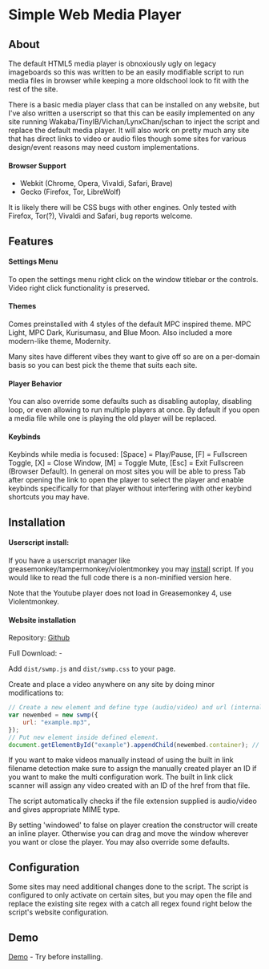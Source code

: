 # Simple Web Media Player

## About

The default HTML5 media player is obnoxiously ugly on legacy imageboards so this was written to be an easily modifiable script to run media files in browser while keeping a more oldschool look to fit with the rest of the site.

There is a basic media player class that can be installed on any website, but I've also written a userscript so that this can be easily implemented on any site running Wakaba/TinyIB/Vichan/LynxChan/jschan to inject the script and replace the default media player. It will also work on pretty much any site that has direct links to video or audio files though some sites for various design/event reasons may need custom implementations.


#### Browser Support

- Webkit (Chrome, Opera, Vivaldi, Safari, Brave)
- Gecko (Firefox, Tor, LibreWolf)

It is likely there will be CSS bugs with other engines.
Only tested with Firefox, Tor(?), Vivaldi and Safari, bug reports welcome.

## Features

#### Settings Menu

To open the settings menu right click on the window titlebar or the controls. Video right click functionality is preserved.

#### Themes

Comes preinstalled with 4 styles of the default MPC inspired theme. MPC Light, MPC Dark, Kurisumasu, and Blue Moon.
Also included a more modern-like theme, Modernity.

Many sites have different vibes they want to give off so are on a per-domain basis so you can best pick the theme that suits each site.

#### Player Behavior

You can also override some defaults such as disabling autoplay, disabling loop, or even allowing to run multiple players at once. By default if you open a media file while one is playing the old player will be replaced.

#### Keybinds

Keybinds while media is focused: [Space] = Play/Pause, [F] = Fullscreen Toggle, [X] = Close Window, [M] = Toggle Mute, [Esc] = Exit Fullscreen (Browser Default).
In general on most sites you will be able to press Tab after opening the link to open the player to select the player and enable keybinds specifically for that player without interfering with other keybind shortcuts you may have.

## Installation

#### Userscript install:

If you have a userscript manager like greasemonkey/tampermonkey/violentmonkey you may [install](https://github.com/LabMember-001/Simple-Web-Media-Player/raw/main/swmp.user.js) script. If you would like to read the full code there is a non-minified version here. 

Note that the Youtube player does not load in Greasemonkey 4, use Violentmonkey.

#### Website installation

Repository: [Github](https://github.com/LabMember-001/Simple-Web-Media-Player)

Full Download: -

Add ``dist/swmp.js`` and ``dist/swmp.css`` to your page.

Create and place a video anywhere on any site by doing minor modifications to:

```js
// Create a new element and define type (audio/video) and url (internal or external)
var newembed = new swmp({
	url: "example.mp3",
});
// Put new element inside defined element.
document.getElementById("example").appendChild(newembed.container); // Define where to place video with id, class, or whatever method you prefer.
```				

If you want to make videos manually instead of using the built in link filename detection make sure to assign the manually created player an ID if you want to make the multi configuration work. The built in link click scanner will assign any video created with an ID of the href from that file.

The script automatically checks if the file extension supplied is audio/video and gives appropriate MIME type.

By setting 'windowed' to false on player creation the constructor will create an inline player. Otherwise you can drag and move the window wherever you want or close the player. You may also override some defaults.

## Configuration

Some sites may need additional changes done to the script. The script is configured to only activate on certain sites, but you may open the file and replace the existing site regex with a catch all regex found right below the script's website configuration.

## Demo

[Demo](https://okabe.moe/projects/simplewebmediaplayer/#demo) - Try before installing.
